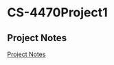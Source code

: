 # CS-4470Project1

## Project Notes

[Project Notes](https://iowa-my.sharepoint.com/:w:/r/personal/drasmith_uiowa_edu/Documents/Project%201%20Notes.docx?d=w57382d0f5b004c81a66f6fcf16244a21&csf=1&web=1&e=j3Q9Bn)
